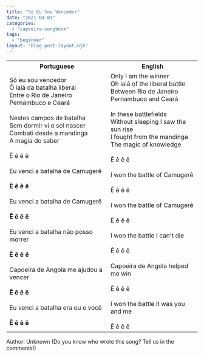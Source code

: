 ```yaml
---
title: "Só Eu Sou Vencedor"
date: "2021-04-01"
categories: 
  - "capoeira-songbook"
tags: 
  - "beginner"
layout: "blog-post-layout.njk"
---
```


<table class="capoeira-table">
    <tr class="header-row">
        <th>Portuguese</th>
        <th>English</th>
    </tr>
    <tr>
        <td>Só eu sou vencedor<br>
        Ô iaiá da batalha liberal<br>
        Entre o Rio de Janeiro<br>
        Pernambuco e Ceará<br>
        <br>
        Nestes campos de batalha<br>
        Sem dormir vi o sol nascer<br>
        Combati desde a mandinga<br>
        A magia do saber<br>
        <br>
        Ê ê ê ê<br>
        <br>
        Eu venci a batalha de Camugerê<br>
        <br>
        <strong>Ê ê ê ê</strong><br>
        <br>
        Eu venci a batalha de Camugerê<br>
        <br>
        <strong>Ê ê ê ê</strong><br>
        <br>
        Eu venci a batalha não posso morrer<br>
        <br>
        <strong>Ê ê ê ê</strong><br>
        <br>
        Capoeira de Angola me ajudou a vencer<br>
        <br>
        <strong>Ê ê ê ê</strong><br>
        <br>
        Eu venci a batalha era eu e você<br>
        <br>
        <strong>Ê ê ê ê</strong></td>
        <td>Only I am the winner<br>
        Oh iaiá of the liberal battle<br>
        Between Rio de Janeiro<br>
        Pernambuco and Ceará<br>
        <br>
        In these battlefields<br>
        Without sleeping I saw the sun rise<br>
        I fought from the mandinga<br>
        The magic of knowledge<br>
        <br>
        Ê ê ê ê<br>
        <br>
        I won the battle of Camugerê<br>
        <br>
        Ê ê ê ê<br>
        <br>
        I won the battle of Camugerê<br>
        <br>
        Ê ê ê ê<br>
        <br>
        I won the battle I can't die<br>
        <br>
        Ê ê ê ê<br>
        <br>
        Capoeira de Angola helped me win<br>
        <br>
        Ê ê ê ê<br>
        <br>
        I won the battle it was you and me<br>
        <br>
        Ê ê ê ê</td>
    </tr>
</table>

<figcaption>
Author: Unknown (Do you know who wrote this song? Tell us in the comments!)
</figcaption>